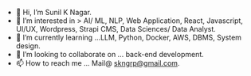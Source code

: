 - 👋 Hi, I’m Sunil K Nagar.
- 👀 I’m interested in > AI/ ML, NLP, Web Application, React, Javascript, UI/UX, Wordpress, Strapi CMS, Data Sciences/ Data Analyst.
- 🌱 I’m currently learning ...LLM, Python, Docker, AWS, DBMS, System design.
- 💞️ I’m looking to collaborate on ... back-end development.
- 📫 How to reach me ... Mail@ skngrp@gmail.com.

<!---
skrnagar/skrnagar is a ✨ special ✨ repository because its `README.md` (this file) appears on your GitHub profile.
You can click the Preview link to take a look at your changes.
--->

